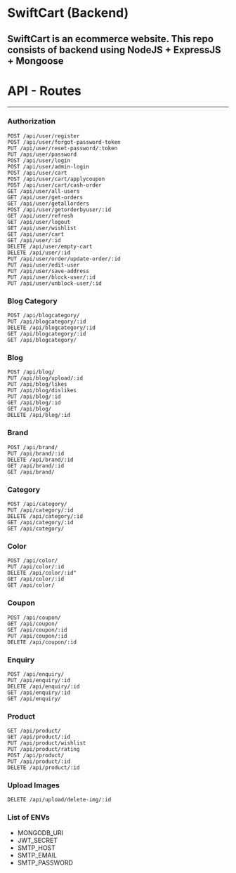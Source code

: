 # SwiftCart (Backend)
SwiftCart is an ecommerce website. This repo consists of backend using NodeJS + ExpressJS + Mongoose
---
# API - Routes
---
### Authorization
```
POST /api/user/register
POST /api/user/forgot-password-token
PUT /api/user/reset-password/:token
PUT /api/user/password
POST /api/user/login
POST /api/user/admin-login
POST /api/user/cart
POST /api/user/cart/applycoupon
POST /api/user/cart/cash-order
GET /api/user/all-users
GET /api/user/get-orders
GET /api/user/getallorders
POST /api/user/getorderbyuser/:id
GET /api/user/refresh
GET /api/user/logout
GET /api/user/wishlist
GET /api/user/cart
GET /api/user/:id
DELETE /api/user/empty-cart
DELETE /api/user/:id
PUT /api/user/order/update-order/:id
PUT /api/user/edit-user
PUT /api/user/save-address
PUT /api/user/block-user/:id
PUT /api/user/unblock-user/:id
```
### Blog Category
```
POST /api/blogcategory/
PUT /api/blogcategory/:id
DELETE /api/blogcategory/:id
GET /api/blogcategory/:id
GET /api/blogcategory/
```
### Blog
```
POST /api/blog/
PUT /api/blog/upload/:id
PUT /api/blog/likes
PUT /api/blog/dislikes
PUT /api/blog/:id
GET /api/blog/:id
GET /api/blog/
DELETE /api/blog/:id
```
### Brand
```
POST /api/brand/
PUT /api/brand/:id
DELETE /api/brand/:id
GET /api/brand/:id
GET /api/brand/
```
### Category
```
POST /api/category/
PUT /api/category/:id
DELETE /api/category/:id
GET /api/category/:id
GET /api/category/
```

### Color
```
POST /api/color/
PUT /api/color/:id
DELETE /api/color/:id"
GET /api/color/:id
GET /api/color/
```
### Coupon
```
POST /api/coupon/
GET /api/coupon/
GET /api/coupon/:id
PUT /api/coupon/:id
DELETE /api/coupon/:id
```
### Enquiry
```
POST /api/enquiry/
PUT /api/enquiry/:id
DELETE /api/enquiry/:id
GET /api/enquiry/:id
GET /api/enquiry/
```

### Product
```
GET /api/product/
GET /api/product/:id
PUT /api/product/wishlist
PUT /api/product/rating
POST /api/product/
PUT /api/product/:id
DELETE /api/product/:id
```
### Upload Images
```
DELETE /api/upload/delete-img/:id
```

### List of ENVs
- MONGODB_URI
- JWT_SECRET
- SMTP_HOST
- SMTP_EMAIL
- SMTP_PASSWORD
